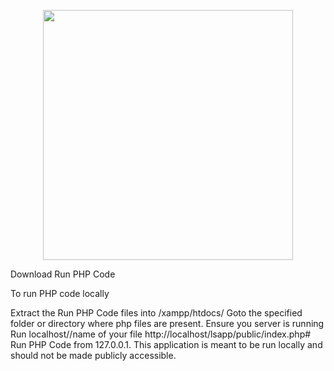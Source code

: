 <p align="center"><a href="https://laravel.com" target="_blank"><img src="https://raw.githubusercontent.com/laravel/art/master/logo-lockup/5%20SVG/2%20CMYK/1%20Full%20Color/laravel-logolockup-cmyk-red.svg" width="400"></a></p>

Download Run PHP Code

To run PHP code locally

Extract the Run PHP Code files into /xampp/htdocs/
Goto the specified folder or directory where php files are present.
Ensure you server is running
Run localhost/<path of your file>/name of your file
http://localhost/lsapp/public/index.php#
 Run PHP Code from 127.0.0.1. 
This application is meant to be run locally and should not be made publicly accessible.
